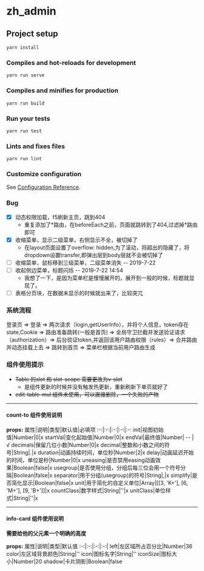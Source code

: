 # zh_admin

## Project setup
```
yarn install
```

### Compiles and hot-reloads for development
```
yarn run serve
```

### Compiles and minifies for production
```
yarn run build
```

### Run your tests
```
yarn run test
```

### Lints and fixes files
```
yarn run lint
```

### Customize configuration
See [Configuration Reference](https://cli.vuejs.org/config/).

### Bug
- [x] 动态权限加载，f5刷新主页，跳到404
  - 重复添加了\*路由，在beforeEach之前，页面就跳转到了404,过滤掉\*路由即可
- [X] 收缩菜单，显示二级菜单，右侧显示不全，被切掉了
  - 在layout页面设置了overflow: hidden,为了滚动，将超出的隐藏了，将dropdown设置transfer,即弹出层到body层就不会被切掉了
- [ ] 收缩菜单，鼠标移到三级菜单，二级菜单消失 -- 2019-7-22
- [ ] 收起侧边菜单，标题闪烁 -- 2019-7-22 14:54
  - 我想了一下，是因为菜单栏是慢慢展开的，展开到一般的时候，标题就显现了。
- [ ] 表格分页块，在数据未显示的时候就出来了，比较突兀

### 系统流程
登录页 => 登录 => 两次请求（login,getUserInfo），并将个人信息，token存在state,Cookie => 路由准备跳转(一般是首页)
=> 全局守卫拦截并发送验证请求（authorization）=> 后台验证token,并返回该用户路由权限（rules）=> 合并路由并动态挂载上去
=> 跳转到首页 => 菜单栏根据当前用户路由生成

### 组件使用提示
- ~~Table 的slot 和 slot-scope 需要更改为v-slot~~
  - 是组件更新的时候并没有触发热更新，重新刷新下单页就好了
- ~~edit-table-mul 组件未使用，可以直接删除，一个失败的产物~~
----
#### count-to 组件使用说明

**props:**
属性|说明|类型|默认值|必填项
:-:|:-:|:-:|:-:|:-:
init|视图初始值|Number|0|x
startVal|变化起始值|Number|0|x
endVal|最终值|Number| -- | √
decimals|保留几位小数|Number|0|x
decimal|整数和小数之间的符号|String|.|x
duration|动画持续时间，单位秒|Number|2|x
delay|动画延迟开始的时间，单位是秒|Number|0|x
uneasing|是否禁用easing动画效果|Boolean|false|x
usegroup|是否使用分组，分组后每三位会用一个符号分隔|Boolean|false|x
separator|用于分组(usegroup)的符号|String|,|x
simplify|是否简化显示|Boolean|false|x
unit|用于简化的自定义单位|Array|[[3, 'K+'], [6, 'M+'], [9, 'B+']]|x
countClass|数字样式|String|''|x
unitClass|单位样式|String|''|x


----

#### info-card 组件使用说明

**需要给他的父元素一个明确的高度**

**props:**
属性|说明|类型|默认值
:-:|:-:|:-:|:-:|
left|左区域所占百分比|Number|36
color|左区域背景颜色|String|''
icon|图标名字|String|''
iconSize|图标大小|Number|20
shadow|卡片阴影|Boolean|false


